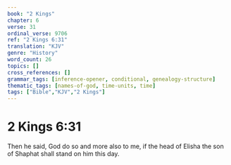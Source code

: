 ```yaml
---
book: "2 Kings"
chapter: 6
verse: 31
ordinal_verse: 9706
ref: "2 Kings 6:31"
translation: "KJV"
genre: "History"
word_count: 26
topics: []
cross_references: []
grammar_tags: [inference-opener, conditional, genealogy-structure]
thematic_tags: [names-of-god, time-units, time]
tags: ["Bible","KJV","2 Kings"]
---
```


# 2 Kings 6:31

Then he said, God do so and more also to me, if the head of Elisha the son of Shaphat shall stand on him this day.
